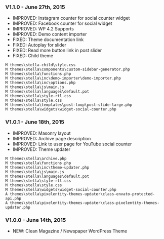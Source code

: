 ### V1.1.0 - June 27th, 2015
* IMPROVED: Instagram counter for social counter widget
* IMPROVED: Facebook counter for social widget
* IMPROVED: WP 4.2 Supports
* IMPROVED: Demo content importer
* FIXED: Theme documentation link
* FIXED: Autoplay for slider
* FIXED: Read more button link in post slider
* FIXED: Child theme

```
M themes\stella-child\style.css
M themes\stella\components\custom-sidebar-generator.php
M themes\stella\functions.php
M themes\stella\inc\demo-importer\demo-importer.php
M themes\stella\inc\options.php
M themes\stella\js\main.js
M themes\stella\languages\default.pot
M themes\stella\style-rtl.css
M themes\stella\style.css
M themes\stella\templates\post-loop\post-slide-large.php
M themes\stella\widgets\widget-social-counter.php
```

### V1.0.1 - June 18th, 2015
* IMPROVED: Masonry layout
* IMPROVED: Archive page description
* IMPROVED: Link to user page for YouTube social counter
* IMPROVED: Theme updater

```
M themes\stella\archive.php
M themes\stella\functions.php
M themes\stella\inc\theme-updater.php
M themes\stella\js\main.js
M themes\stella\languages\default.pot
M themes\stella\style-rtl.css
M themes\stella\style.css
M themes\stella\widgets\widget-social-counter.php
A themes\stella\pixelentity-themes-updater\class-envato-protected-api.php
A themes\stella\pixelentity-themes-updater\class-pixelentity-themes-updater.php

```

### V1.0.0 - June 14th, 2015
* NEW: Clean Magazine / Newspaper WordPress Theme